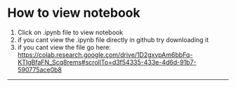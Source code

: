 # How to view notebook

1. Click on .ipynb file to view notebook
2. if you cant view the .ipynb file directly in github try downloading it 
3. if you cant view the file go here: https://colab.research.google.com/drive/1D2gxvpAm6bbFq-KTIgBfaFN_Scq8rems#scrollTo=d3f54335-433e-4d6d-91b7-590775ace0b8




__________________
